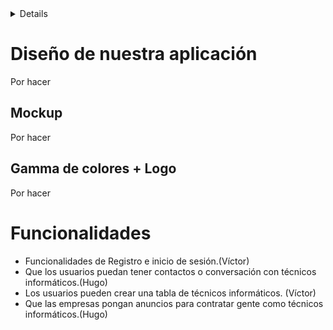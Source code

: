 <details>
  <sumari># Introducción</sumari>
  Enterprise Cyber Security (ECS) es una empresa innovadora dedicada a ofrecer servicios de ciberseguridad especializados para usuarios que buscan asistencia en la protección de su información digital. 

A través de nuestra plataforma, proporcionamos un servicio único y accesible, similar a una aplicación de mensajería instantánea, que permite a los usuarios interactuar en tiempo real con expertos en informática, hackers éticos y profesionales del sector. 
Además, ECS ofrece a las empresas la posibilidad de publicar anuncios para contratar técnicos informáticos, facilitando así la conexión entre las necesidades del mercado laboral y los profesionales especializados en ciberseguridad. 

La misión de ECS es garantizar la seguridad digital de nuestros usuarios mediante un enfoque personalizado, facilitando la comunicación directa con técnicos altamente capacitados para resolver problemas y ofrecer soluciones eficaces en el ámbito de la ciberseguridad.


</details>


# Diseño de nuestra aplicación
Por hacer



## Mockup
Por hacer

## Gamma de colores + Logo
Por hacer


# Funcionalidades
- Funcionalidades de Registro e inicio de sesión.(Víctor)
- Que los usuarios puedan tener contactos o conversación con técnicos informáticos.(Hugo)
- Los usuarios pueden crear una tabla de técnicos informáticos. (Víctor)
- Que las empresas pongan anuncios para contratar gente como técnicos informáticos.(Hugo)




